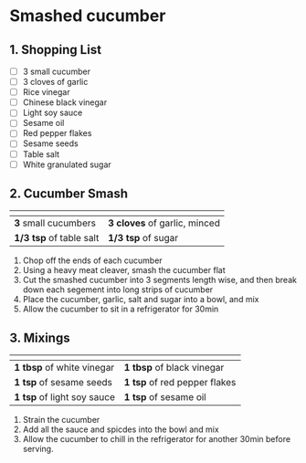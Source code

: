 # Smashed cucumber

## 1. Shopping List
- [ ] 3 small cucumber
- [ ] 3 cloves of garlic
- [ ] Rice vinegar
- [ ] Chinese black vinegar
- [ ] Light soy sauce
- [ ] Sesame oil
- [ ] Red pepper flakes
- [ ] Sesame seeds
- [ ] Table salt
- [ ] White granulated sugar

## 2. Cucumber Smash
|<!-- -->|<!-- -->|
|---|---|
| **3** small cucumbers | **3 cloves** of garlic, minced|
| **1/3 tsp** of table salt| **1/3 tsp** of sugar |

1. Chop off the ends of each cucumber
2. Using a heavy meat cleaver, smash the cucumber flat
3. Cut the smashed cucumber into 3 segments length wise, and then break down each segement into long strips of cucumber 
4. Place the cucumber, garlic, salt and sugar into a bowl, and mix
5. Allow the cucumber to sit in a refrigerator for 30min

## 3. Mixings
|<!-- -->|<!-- -->|
|---|---|
| **1 tbsp** of white vinegar | **1 tbsp** of black vinegar |
| **1 tsp** of sesame seeds | **1 tsp** of red pepper flakes |
| **1 tsp** of light soy sauce | **1 tsp** of sesame oil |

1. Strain the cucumber
2. Add all the sauce and spicdes into the bowl and mix
3. Allow the cucumber to chill in the refrigerator for another 30min before serving.